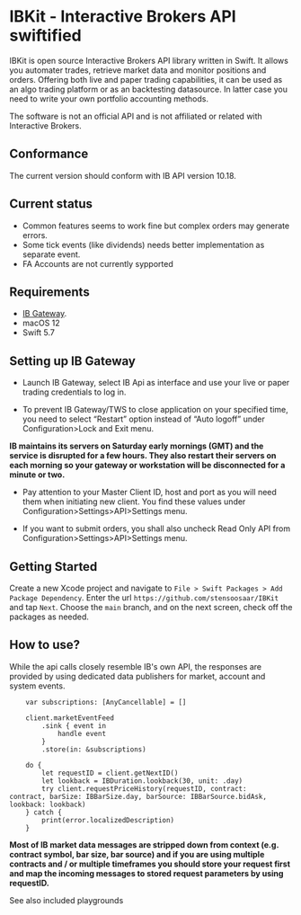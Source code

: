 # IBKit - Interactive Brokers API swiftified

IBKit is open source Interactive Brokers API library written in Swift. It allows you automater trades, retrieve market data and monitor positions and orders. Offering both live and paper trading capabilities, it can be used as an algo trading platform or as an backtesting datasource. In latter case you need to write your own portfolio accounting methods.

The software is not an official API and is not affiliated or related with Interactive Brokers.

## Conformance
The current version should conform with IB API version 10.18. 

## Current status
- Common features seems to work fine but complex orders may generate errors. 
- Some tick events (like dividends) needs better implementation as separate event.
- FA Accounts are not currently sypported

## Requirements
- [IB Gateway](https://www.interactivebrokers.com/en/trading/ibgateway-stable.php).
- macOS 12
- Swift 5.7

## Setting up IB Gateway
- Launch IB Gateway, select IB Api as interface and use your live or paper trading credentials to log in.

- To prevent IB Gateway/TWS to close application on your specified time, you need to select “Restart” option instead of “Auto logoff” under Configuration>Lock and Exit menu.

**IB maintains its servers on Saturday early mornings (GMT) and the service is disrupted for a few hours. They also restart their servers on each morning so your gateway or workstation will be disconnected for a minute or two.**

- Pay attention to your Master Client ID, host and port as you will need them when initiating new client. You find these values 
under Configuration>Settings>API>Settings menu.

- If you want to submit orders, you shall also uncheck Read Only API from Configuration>Settings>API>Settings menu.


## Getting Started
Create a new Xcode project and navigate to `File > Swift Packages > Add Package Dependency`. Enter the url `https://github.com/stensoosaar/IBKit` and tap `Next`. Choose the `main` branch, and on the next screen, check off the packages as needed.

## How to use?
While the api calls closely resemble IB's own API, the responses are provided by using dedicated data publishers for market, account and system events. 

```
	var subscriptions: [AnyCancellable] = []

	client.marketEventFeed
		.sink { event in 
			handle event
		}
		.store(in: &subscriptions)

	do {
		let requestID = client.getNextID()
		let lookback = IBDuration.lookback(30, unit: .day)
		try client.requestPriceHistory(requestID, contract: 	contract, barSize: IBBarSize.day, barSource: IBBarSource.bidAsk, lookback: lookback)
	} catch {
		print(error.localizedDescription)
	}
```

**Most of IB market data messages are stripped down from context (e.g. contract symbol, bar size, bar source) and if you are using multiple contracts and / or multiple timeframes you should store your request first and map the incoming messages to stored request parameters by using requestID.**

See also included playgrounds


